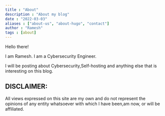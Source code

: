 ```yaml
---
title : "About" 
description : "About my blog" 
date : "2022-03-03" 
aliases : ["about-us", "about-hugo", "contact"] 
author : "Ramesh"
tags : [about]
---
```


Hello there!

I am Ramesh. I am a Cybersecurity Engineer.

I will be posting about Cybersecurity,Self-hosting and anything else that is interesting on this blog.


## DISCLAIMER: 

All views expressed on this site are my own and do not represent the opinions of any entity whatsoever with which I have been,am now, or will be affiliated.

